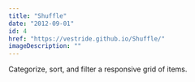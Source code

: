 ```yaml
---
title: "Shuffle"
date: "2012-09-01"
id: 4
href: "https://vestride.github.io/Shuffle/"
imageDescription: ""
---
```


Categorize, sort, and filter a responsive grid of items.
